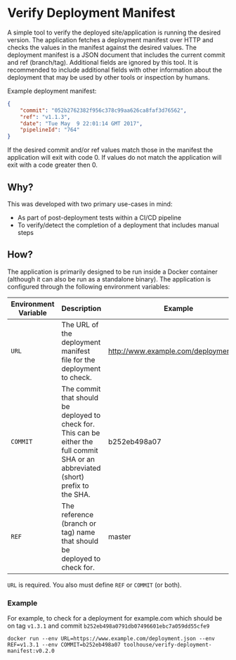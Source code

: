 # Verify Deployment Manifest

A simple tool to verify the deployed site/application is running the desired version. The application fetches a deployment manifest over HTTP and checks the values in the manifest against the desired values. The deployment manifest is a JSON document that includes the current commit and ref (branch/tag). Additional fields are ignored by this tool. It is recommended to include additional fields with other information about the deployment that may be used by other tools or inspection by humans.

Example deployment manifest:

```json
{
    "commit": "052b2762382f956c378c99aa626ca8faf3d76562",
    "ref": "v1.1.3",
    "date": "Tue May  9 22:01:14 GMT 2017",
    "pipelineId": "764"
}
```

If the desired commit and/or ref values match those in the manifest the application will exit with code 0. If values do not match the application will exit with a code greater then 0.

## Why?

This was developed with two primary use-cases in mind:

- As part of post-deployment tests within a CI/CD pipeline
- To verify/detect the completion of a deployment that includes manual steps


## How?

The application is primarily designed to be run inside a Docker container (although it can also be run as a standalone binary). The application is configured through the following environment variables:

| Environment Variable | Description                                                                                                                          | Example                                |
|----------------------|--------------------------------------------------------------------------------------------------------------------------------------|----------------------------------------|
| `URL`                | The URL of the deployment manifest file for the deployment to check.                                                                 | http://www.example.com/deployment.json |
| `COMMIT`             | The commit that should be deployed to check for. This can be either the full commit SHA or an abbreviated (short) prefix to the SHA. | b252eb498a07                           |
| `REF`                | The reference (branch or tag) name that should be deployed to check for.                                                             | master                                 |

`URL` is required. You also must define `REF` or `COMMIT` (or both).

### Example

For example, to check for a deployment for example.com which should be on tag `v1.3.1` and commit `b252eb498a0791db07496601ebc7a059dd55cfe9`

```shell
docker run --env URL=https://www.example.com/deployment.json --env REF=v1.3.1 --env COMMIT=b252eb498a07 toolhouse/verify-deployment-manifest:v0.2.0
```
